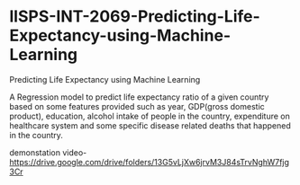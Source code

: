 # llSPS-INT-2069-Predicting-Life-Expectancy-using-Machine-Learning
Predicting Life Expectancy using Machine Learning

 A Regression model to predict life expectancy ratio of a given country based on some features provided such as year,
GDP(gross domestic product), education, alcohol intake of people in the country, expenditure on healthcare system and some
specific disease related deaths that happened in the country.

demonstation video- https://drive.google.com/drive/folders/13G5vLjXw6jrvM3J84sTrvNghW7fjg3Cr
